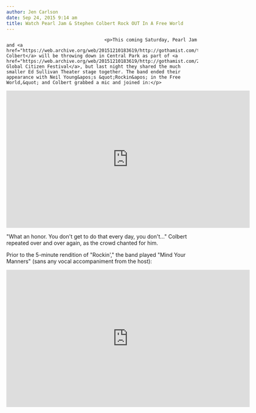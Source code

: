 ```yaml
---
author: Jen Carlson
date: Sep 24, 2015 9:14 am
title: Watch Pearl Jam & Stephen Colbert Rock OUT In A Free World
---
```


	
										<p>This coming Saturday, Pearl Jam and <a href="https://web.archive.org/web/20151210183619/http://gothamist.com/tags/stephencolbert">Stephen Colbert</a> will be throwing down in Central Park as part of <a href="https://web.archive.org/web/20151210183619/http://gothamist.com/2015/07/09/central_park_beyonce_pearl_jam.php">the Global Citizen Festival</a>, but last night they shared the much smaller Ed Sullivan Theater stage together. The band ended their appearance with Neil Young&apos;s &quot;Rockin&apos; in the Free World,&quot; and Colbert grabbed a mic and joined in:</p>

<p><iframe width="640" height="360" src="https://web.archive.org/web/20151210183619if_/https://www.youtube.com/embed/1K_LFVFKZKw" frameborder="0" allowfullscreen></iframe></p>

<p>&quot;What an honor. You don&apos;t get to do that every day, you don&apos;t...&quot; Colbert repeated over and over again, as the crowd chanted for him.</p>

<p>Prior to the 5-minute rendition of &quot;Rockin&apos;,&quot; the band played &quot;Mind Your Manners&quot; (sans any vocal accompaniment from the host):</p>

<p><iframe width="640" height="360" src="https://web.archive.org/web/20151210183619if_/https://www.youtube.com/embed/RwA92KerUV4" frameborder="0" allowfullscreen></iframe></p>					
										
									
				